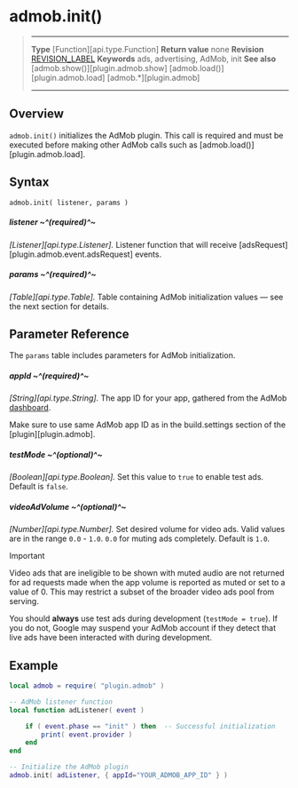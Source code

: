 # admob.init()

> --------------------- ------------------------------------------------------------------------------------------
> __Type__              [Function][api.type.Function]
> __Return value__      none
> __Revision__          [REVISION_LABEL](REVISION_URL)
> __Keywords__          ads, advertising, AdMob, init
> __See also__          [admob.show()][plugin.admob.show]
>						[admob.load()][plugin.admob.load]
>						[admob.*][plugin.admob]
> --------------------- ------------------------------------------------------------------------------------------


## Overview

`admob.init()` initializes the AdMob plugin. This call is required and must be executed before making other AdMob calls such as [admob.load()][plugin.admob.load].


## Syntax

    admob.init( listener, params )

##### listener ~^(required)^~
_[Listener][api.type.Listener]._ Listener function that will receive [adsRequest][plugin.admob.event.adsRequest] events.

##### params ~^(required)^~
_[Table][api.type.Table]._ Table containing AdMob initialization values — see the next section for details.


## Parameter Reference

The `params` table includes parameters for AdMob initialization.

##### appId ~^(required)^~
_[String][api.type.String]._ The app ID for your app, gathered from the AdMob [dashboard](https://www.google.com/admob/).

<div class="docs-tip-outer docs-tip-color-alert">
<div class="docs-tip-inner-left">
<div class="fa fa-exclamation-circle" style="font-size: 35px;"></div>
</div>
<div class="docs-tip-inner-right">
	Make sure to use same AdMob app ID as in the build.settings section of the [plugin][plugin.admob].
</div>
</div>

##### testMode ~^(optional)^~
_[Boolean][api.type.Boolean]._ Set this value to `true` to enable test ads. Default is `false`.

##### videoAdVolume ~^(optional)^~
_[Number][api.type.Number]._ Set desired volume for video ads. Valid values are in the range `0.0` - `1.0`. `0.0` for muting ads completely. Default is `1.0`.

<div class="guide-notebox-imp">
<div class="notebox-title-imp">Important</div>

Video ads that are ineligible to be shown with muted audio are not returned for ad requests made when the app volume is reported as muted or set to a value of 0. This may restrict a subset of the broader video ads pool from serving.

</div>

<div class="docs-tip-outer docs-tip-color-alert">
<div class="docs-tip-inner-left">
<div class="fa fa-exclamation-circle" style="font-size: 35px;"></div>
</div>
<div class="docs-tip-inner-right">

You should __always__ use test ads during development <nobr>(`testMode = true`)</nobr>. If you do not, Google may suspend your AdMob account if they detect that live ads have been interacted with during development.

</div>
</div>


## Example

``````lua
local admob = require( "plugin.admob" )

-- AdMob listener function
local function adListener( event )

	if ( event.phase == "init" ) then  -- Successful initialization
		print( event.provider )
	end
end

-- Initialize the AdMob plugin
admob.init( adListener, { appId="YOUR_ADMOB_APP_ID" } )
``````
